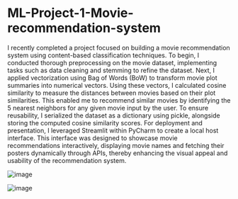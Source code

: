 # ML-Project-1-Movie-recommendation-system

I recently completed a project focused on building a movie recommendation system using content-based classification techniques. To begin, I conducted thorough preprocessing on the movie dataset, implementing tasks such as data cleaning and stemming to refine the dataset. Next, I applied vectorization using Bag of Words (BoW) to transform movie plot summaries into numerical vectors. Using these vectors, I calculated cosine similarity to measure the distances between movies based on their plot similarities. This enabled me to recommend similar movies by identifying the 5 nearest neighbors for any given movie input by the user. To ensure reusability, I serialized the dataset as a dictionary using pickle, alongside storing the computed cosine similarity scores. For deployment and presentation, I leveraged Streamlit within PyCharm to create a local host interface. This interface was designed to showcase movie recommendations interactively, displaying movie names and fetching their posters dynamically through APIs, thereby enhancing the visual appeal and usability of the recommendation system.

![image](https://github.com/I-UmerKhan/ML-Project-1-Movie-recommendation-system/assets/103349712/3767ba8b-6f2b-4c8f-bc59-1da422086d08)

![image](https://github.com/I-UmerKhan/ML-project-1-content-based-classifier-movie-recomendation-system/assets/103349712/ebec69bb-da7c-46af-9125-4617465c09a4)

